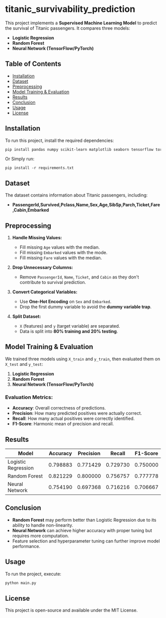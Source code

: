 # titanic_survivability_prediction

This project implements a **Supervised Machine Learning Model** to predict the survival of Titanic passengers. It compares three models:
- **Logistic Regression**
- **Random Forest**
- **Neural Network (TensorFlow/PyTorch)**

## Table of Contents
- [Installation](#installation)
- [Dataset](#dataset)
- [Preprocessing](#preprocessing)
- [Model Training & Evaluation](#model-training--evaluation)
- [Results](#results)
- [Conclusion](#conclusion)
- [Usage](#usage)
- [License](#license)

## Installation
To run this project, install the required dependencies:
```bash
pip install pandas numpy scikit-learn matplotlib seaborn tensorflow torch
```
Or Simply run:
```
pip install -r requirements.txt
```

## Dataset
The dataset contains information about Titanic passengers, including:
- **PassengerId,Survived,Pclass,Name,Sex,Age,SibSp,Parch,Ticket,Fare,Cabin,Embarked**

## Preprocessing
1. **Handle Missing Values:**
   - Fill missing `Age` values with the median.
   - Fill missing `Embarked` values with the mode.
   - Fill missing `Fare` values with the median.

2. **Drop Unnecessary Columns:**
   - Remove `PassengerId`, `Name`, `Ticket`, and `Cabin` as they don't contribute to survival prediction.

3. **Convert Categorical Variables:**
   - Use **One-Hot Encoding** on `Sex` and `Embarked`.
   - Drop the first dummy variable to avoid the **dummy variable trap**.

4. **Split Dataset:**
   - `X` (features) and `y` (target variable) are separated.
   - Data is split into **80% training and 20% testing**.

## Model Training & Evaluation
We trained three models using `X_train` and `y_train`, then evaluated them on `X_test` and `y_test`:
1. **Logistic Regression**
2. **Random Forest**
3. **Neural Network (TensorFlow/PyTorch)**

### Evaluation Metrics:
- **Accuracy**: Overall correctness of predictions.
- **Precision**: How many predicted positives were actually correct.
- **Recall**: How many actual positives were correctly identified.
- **F1-Score**: Harmonic mean of precision and recall.

## Results
| Model               | Accuracy | Precision | Recall  | F1-Score |
|---------------------|----------|-----------|---------|----------|
| Logistic Regression | 0.798883 | 0.771429  | 0.729730| 0.750000 |
| Random Forest       | 0.821229 | 0.800000  | 0.756757| 0.777778 |
| Neural Network      | 0.754190 | 0.697368  | 0.716216| 0.706667 |

## Conclusion
- **Random Forest** may perform better than Logistic Regression due to its ability to handle non-linearity.
- **Neural Network** can achieve higher accuracy with proper tuning but requires more computation.
- Feature selection and hyperparameter tuning can further improve model performance.

## Usage
To run the project, execute:
```bash
python main.py
```

## License
This project is open-source and available under the MIT License.

